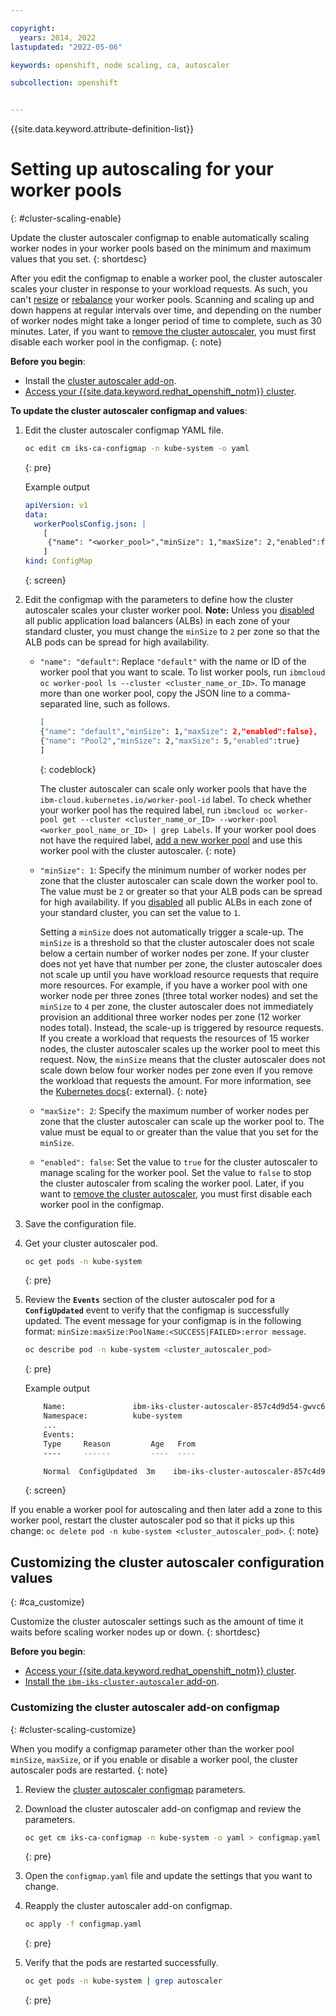 ```yaml
---

copyright: 
  years: 2014, 2022
lastupdated: "2022-05-06"

keywords: openshift, node scaling, ca, autoscaler

subcollection: openshift


---
```


{{site.data.keyword.attribute-definition-list}}



# Setting up autoscaling for your worker pools
{: #cluster-scaling-enable}

Update the cluster autoscaler configmap to enable automatically scaling worker nodes in your worker pools based on the minimum and maximum values that you set.
{: shortdesc}

After you edit the configmap to enable a worker pool, the cluster autoscaler scales your cluster in response to your workload requests. As such, you can't [resize](/docs/openshift?topic=openshift-kubernetes-service-cli#cs_worker_pool_resize) or [rebalance](/docs/openshift?topic=openshift-kubernetes-service-cli#cs_rebalance) your worker pools. Scanning and scaling up and down happens at regular intervals over time, and depending on the number of worker nodes might take a longer period of time to complete, such as 30 minutes. Later, if you want to [remove the cluster autoscaler](/docs/openshift?topic=openshift-cluster-scaling-install-addon#ca-addon-rm), you must first disable each worker pool in the configmap.
{: note}

**Before you begin**:
*  Install the [cluster autoscaler add-on](/docs/containers?topic=containers-cluster-scaling-install-addon).
*  [Access your {{site.data.keyword.redhat_openshift_notm}} cluster](/docs/openshift?topic=openshift-access_cluster).

**To update the cluster autoscaler configmap and values**:

1. Edit the cluster autoscaler configmap YAML file.
    ```sh
    oc edit cm iks-ca-configmap -n kube-system -o yaml
    ```
    {: pre}

    Example output

    ```yaml
    apiVersion: v1
    data:
      workerPoolsConfig.json: |
        [
         {"name": "<worker_pool>","minSize": 1,"maxSize": 2,"enabled":false}
        ]
    kind: ConfigMap
    ```
    {: screen}

2. Edit the configmap with the parameters to define how the cluster autoscaler scales your cluster worker pool. **Note:** Unless you [disabled](/docs/openshift?topic=openshift-kubernetes-service-cli#cs_alb_configure) all public application load balancers (ALBs) in each zone of your standard cluster, you must change the `minSize` to `2` per zone so that the ALB pods can be spread for high availability.

    - `"name": "default"`: Replace `"default"` with the name or ID of the worker pool that you want to scale. To list worker pools, run `ibmcloud oc worker-pool ls --cluster <cluster_name_or_ID>`. To manage more than one worker pool, copy the JSON line to a comma-separated line, such as follows.
    
        ```sh
        [
        {"name": "default","minSize": 1,"maxSize": 2,"enabled":false},
        {"name": "Pool2","minSize": 2,"maxSize": 5,"enabled":true}
        ]
        ```
        {: codeblock}
        
        The cluster autoscaler can scale only worker pools that have the `ibm-cloud.kubernetes.io/worker-pool-id` label. To check whether your worker pool has the required label, run `ibmcloud oc worker-pool get --cluster <cluster_name_or_ID> --worker-pool <worker_pool_name_or_ID> | grep Labels`. If your worker pool does not have the required label, [add a new worker pool](/docs/openshift?topic=openshift-add_workers#add_pool) and use this worker pool with the cluster autoscaler.
        {: note}

    - `"minSize": 1`: Specify the minimum number of worker nodes per zone that the cluster autoscaler can scale down the worker pool to. The value must be `2` or greater so that your ALB pods can be spread for high availability. If you [disabled](/docs/openshift?topic=openshift-kubernetes-service-cli#cs_alb_configure) all public ALBs in each zone of your standard cluster, you can set the value to `1`.

        Setting a `minSize` does not automatically trigger a scale-up. The `minSize` is a threshold so that the cluster autoscaler does not scale below a certain number of worker nodes per zone. If your cluster does not yet have that number per zone, the cluster autoscaler does not scale up until you have workload resource requests that require more resources. For example, if you have a worker pool with one worker node per three zones (three total worker nodes) and set the `minSize` to `4` per zone, the cluster autoscaler does not immediately provision an additional three worker nodes per zone (12 worker nodes total). Instead, the scale-up is triggered by resource requests. If you create a workload that requests the resources of 15 worker nodes, the cluster autoscaler scales up the worker pool to meet this request. Now, the `minSize` means that the cluster autoscaler does not scale down below four worker nodes per zone even if you remove the workload that requests the amount. For more information, see the [Kubernetes docs](https://github.com/kubernetes/autoscaler/blob/master/cluster-autoscaler/FAQ.md#when-does-cluster-autoscaler-change-the-size-of-a-cluster){: external}.
        {: note}

    - `"maxSize": 2`: Specify the maximum number of worker nodes per zone that the cluster autoscaler can scale up the worker pool to. The value must be equal to or greater than the value that you set for the `minSize`.
    - `"enabled": false`: Set the value to `true` for the cluster autoscaler to manage scaling for the worker pool. Set the value to `false` to stop the cluster autoscaler from scaling the worker pool. Later, if you want to [remove the cluster autoscaler](/docs/openshift?topic=openshift-cluster-scaling-install-addon#ca-addon-rm), you must first disable each worker pool in the configmap.

3. Save the configuration file.

4. Get your cluster autoscaler pod.

    ```sh
    oc get pods -n kube-system
    ```
    {: pre}

5. Review the **`Events`** section of the cluster autoscaler pod for a **`ConfigUpdated`** event to verify that the configmap is successfully updated. The event message for your configmap is in the following format: `minSize:maxSize:PoolName:<SUCCESS|FAILED>:error message`.

    ```sh
    oc describe pod -n kube-system <cluster_autoscaler_pod>
    ```
    {: pre}

    Example output

    ```sh
        Name:               ibm-iks-cluster-autoscaler-857c4d9d54-gwvc6
        Namespace:          kube-system
        ...
        Events:
        Type     Reason         Age   From                                        Message
        ----     ------         ----  ----                                        -------

        Normal  ConfigUpdated  3m    ibm-iks-cluster-autoscaler-857c4d9d54-gwvc6  {"1:3:default":"SUCCESS:"}
    ```
    {: screen}


If you enable a worker pool for autoscaling and then later add a zone to this worker pool, restart the cluster autoscaler pod so that it picks up this change: `oc delete pod -n kube-system <cluster_autoscaler_pod>`.
{: note}

## Customizing the cluster autoscaler configuration values
{: #ca_customize}


Customize the cluster autoscaler settings such as the amount of time it waits before scaling worker nodes up or down.
{: shortdesc}

**Before you begin**:
*  [Access your {{site.data.keyword.redhat_openshift_notm}} cluster](/docs/openshift?topic=openshift-access_cluster).
*  [Install the `ibm-iks-cluster-autoscaler` add-on](/docs/containers?topic=containers-cluster-scaling-install-addon).

### Customizing the cluster autoscaler add-on configmap
{: #cluster-scaling-customize}

When you modify a configmap parameter other than the worker pool `minSize`, `maxSize`, or if you enable or disable a worker pool, the cluster autoscaler pods are restarted.
{: note}

1. Review the [cluster autoscaler configmap](/docs/openshift?topic=openshift-cluster-scaling-install-addon#ca_addon_ref) parameters.

2. Download the cluster autoscaler add-on configmap and review the parameters.

    ```sh
    oc get cm iks-ca-configmap -n kube-system -o yaml > configmap.yaml
    ```
    {: pre}

3. Open the `configmap.yaml` file and update the settings that you want to change.

4. Reapply the cluster autoscaler add-on configmap.

    ```sh
    oc apply -f configmap.yaml
    ```
    {: pre}

5. Verify that the pods are restarted successfully.

    ```sh
    oc get pods -n kube-system | grep autoscaler
    ```
    {: pre}
    
    
    
    
